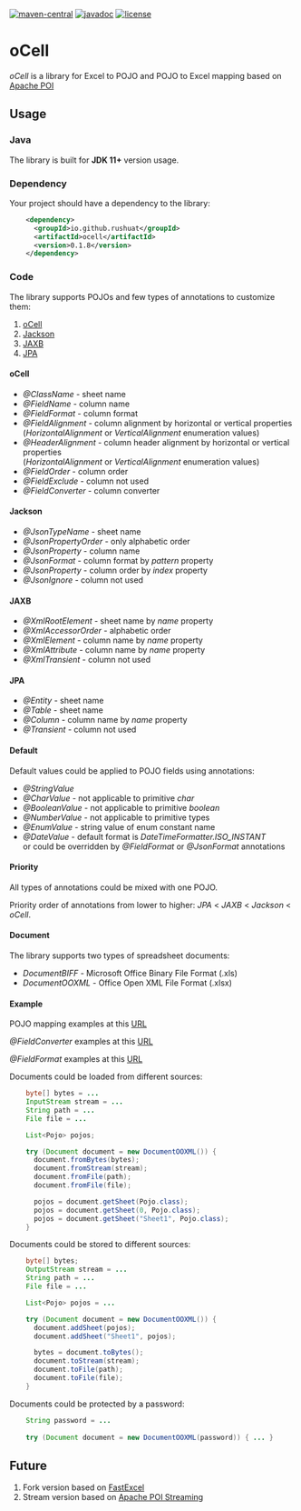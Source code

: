 [![maven-central](https://img.shields.io/maven-central/v/io.github.rushuat/ocell.svg?color=blue)](https://central.sonatype.com/artifact/io.github.rushuat/ocell)
[![javadoc](https://javadoc.io/badge2/io.github.rushuat/ocell/javadoc.svg?color=blue)](https://javadoc.io/doc/io.github.rushuat/ocell)
[![license](https://img.shields.io/github/license/rushuat/ocell.svg?color=blue)](https://www.apache.org/licenses/LICENSE-2.0.txt)

# oCell
*oCell* is a library for Excel to POJO and POJO to Excel mapping based on [Apache POI](https://poi.apache.org/)

## Usage

### Java
The library is built for **JDK 11+** version usage.

### Dependency
Your project should have a dependency to the library:
```xml
    <dependency>
      <groupId>io.github.rushuat</groupId>
      <artifactId>ocell</artifactId>
      <version>0.1.8</version>
    </dependency>
```

### Code
The library supports POJOs and few types of annotations to customize them:
1. [oCell](https://github.com/rushuat/ocell/tree/main/src/main/java/io/github/rushuat/ocell/annotation)
2. [Jackson](https://github.com/FasterXML/jackson-annotations/wiki/Jackson-Annotations)
3. [JAXB](https://javadoc.io/doc/javax.xml.bind/jaxb-api/2.3.1/javax/xml/bind/annotation/package-summary.html)
4. [JPA](https://javadoc.io/static/javax.persistence/javax.persistence-api/2.2/javax/persistence/package-summary.html)

#### oCell
* *@ClassName* - sheet name
* *@FieldName* - column name
* *@FieldFormat* - column format
* *@FieldAlignment* - column alignment by horizontal or vertical properties\
(*HorizontalAlignment* or *VerticalAlignment* enumeration values)
* *@HeaderAlignment* - column header alignment by horizontal or vertical properties\
(*HorizontalAlignment* or *VerticalAlignment* enumeration values)
* *@FieldOrder* - column order
* *@FieldExclude* - column not used
* *@FieldConverter* - column converter

#### Jackson
* *@JsonTypeName* - sheet name
* *@JsonPropertyOrder* - only alphabetic order
* *@JsonProperty* - column name
* *@JsonFormat* - column format by *pattern* property
* *@JsonProperty* - column order by *index* property
* *@JsonIgnore* - column not used

#### JAXB
* *@XmlRootElement* - sheet name by *name* property
* *@XmlAccessorOrder* - alphabetic order
* *@XmlElement* - column name by *name* property
* *@XmlAttribute* - column name by *name* property
* *@XmlTransient* - column not used

#### JPA
* *@Entity* - sheet name
* *@Table* - sheet name
* *@Column* - column name by *name* property
* *@Transient* - column not used

#### Default
Default values could be applied to POJO fields using annotations:
* *@StringValue*
* *@CharValue* - not applicable to primitive *char*
* *@BooleanValue* - not applicable to primitive *boolean*
* *@NumberValue* - not applicable to primitive types
* *@EnumValue* - string value of enum constant name
* *@DateValue* - default format is *DateTimeFormatter.ISO_INSTANT*\
or could be overridden by *@FieldFormat* or *@JsonFormat* annotations

#### Priority
All types of annotations could be mixed with one POJO.

Priority order of annotations from lower to higher: *JPA* < *JAXB* < *Jackson* < *oCell*.

#### Document
The library supports two types of spreadsheet documents:
* *DocumentBIFF* - Microsoft Office Binary File Format (.xls)
* *DocumentOOXML* - Office Open XML File Format (.xlsx)

#### Example
POJO mapping examples at this [URL](https://github.com/rushuat/ocell/tree/main/src/test/java/io/github/rushuat/ocell/model)

*@FieldConverter* examples at this [URL](https://github.com/rushuat/ocell/tree/main/src/test/java/io/github/rushuat/ocell/field)

*@FieldFormat* examples at this [URL](https://stackoverflow.com/questions/319438/basic-excel-currency-format-with-apache-poi)

Documents could be loaded from different sources:
```java
    byte[] bytes = ...
    InputStream stream = ...
    String path = ...
    File file = ...

    List<Pojo> pojos;

    try (Document document = new DocumentOOXML()) {
      document.fromBytes(bytes);
      document.fromStream(stream);
      document.fromFile(path);
      document.fromFile(file);

      pojos = document.getSheet(Pojo.class);
      pojos = document.getSheet(0, Pojo.class);
      pojos = document.getSheet("Sheet1", Pojo.class);
    }
```

Documents could be stored to different sources:
```java
    byte[] bytes;
    OutputStream stream = ...
    String path = ...
    File file = ...

    List<Pojo> pojos = ...

    try (Document document = new DocumentOOXML()) {
      document.addSheet(pojos);
      document.addSheet("Sheet1", pojos);

      bytes = document.toBytes();
      document.toStream(stream);
      document.toFile(path);
      document.toFile(file);
    }
```

Documents could be protected by a password:
```java
    String password = ...
    
    try (Document document = new DocumentOOXML(password)) { ... }
```
## Future 
1. Fork version based on [FastExcel](https://github.com/dhatim/fastexcel)
2. Stream version based on [Apache POI Streaming](http://poi.apache.org/components/spreadsheet/how-to.html#sxssf)
